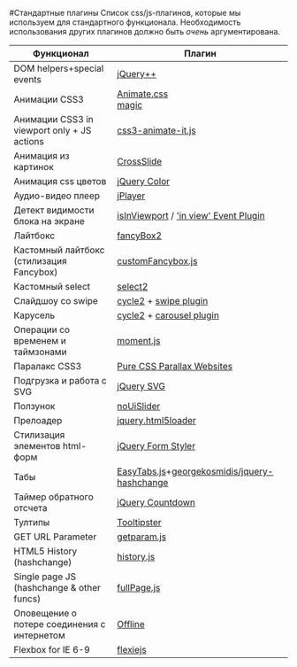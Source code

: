 #Стандартные плагины
Список css/js-плагинов, которые мы используем для стандартного функционала.
Необходимость использования других плагинов должно быть _очень_ аргументирована.

Функционал | Плагин
--- | ---
DOM helpers+special events | [jQuery++](http://jquerypp.com/)
Анимации CSS3 | [Animate.css](https://github.com/daneden/animate.css)<br>[magic](https://github.com/miniMAC/magic)
Анимации CSS3 in viewport only + JS actions| [css3-animate-it.js](http://jackonthe.net/css3animateit/)
Анимация из картинок | [CrossSlide](https://github.com/tobia/CrossSlide)
Анимация css цветов | [jQuery Color](https://github.com/jquery/jquery-color)
Аудио-видео плеер | [jPlayer](http://www.jplayer.org/)
Детект видимости блока на экране | [isInViewport](https://github.com/zeusdeux/isInViewport/) / ['in view' Event Plugin](https://remysharp.com/2009/01/26/element-in-view-event-plugin)
Лайтбокс | [fancyBox2](https://github.com/fancyapps/fancyBox)
Кастомный лайтбокс (стилизация Fancybox) | [customFancybox.js](https://gist.github.com/delka/34085666749ed480b27a)
Кастомный select | [select2](https://github.com/ivaynberg/select2)
Слайдшоу со swipe | [cycle2](https://github.com/malsup/cycle2) + [swipe plugin](http://jquery.malsup.com/cycle2/download/)
Карусель | [cycle2](https://github.com/malsup/cycle2) + [carousel plugin](http://jquery.malsup.com/cycle2/download/)
Операции со временем и таймзонами | [moment.js](http://momentjs.com/)
Паралакс CSS3 | [Pure CSS Parallax Websites](http://keithclark.co.uk/articles/pure-css-parallax-websites/)
Подгрузка и работа с SVG | [jQuery SVG](http://keith-wood.name/svg.html)
Ползунок  | [noUiSlider](http://refreshless.com/nouislider/)
Прелоадер | [jquery.html5loader](https://github.com/GianlucaGuarini/jquery.html5loader)
Стилизация элементов html-форм | [jQuery Form Styler](https://github.com/Dimox/jQueryFormStyler)
Табы | [EasyTabs.js](https://github.com/JangoSteve/jQuery-EasyTabs)+[georgekosmidis/jquery-hashchange](https://github.com/georgekosmidis/jquery-hashchange)
Таймер обратного отсчета | [jQuery Countdown](http://keith-wood.name/countdown.html)
Тултипы   | [Tooltipster](http://iamceege.github.io/tooltipster/)
GET URL Parameter | [getparam.js](https://gist.github.com/varemenos/2531765)
HTML5 History (hashchange) | [history.js](https://github.com/browserstate/history.js/blob/master/scripts/bundled/html4%2Bhtml5/jquery.history.js)
Single page JS (hashchange & other funcs) | [fullPage.js](https://github.com/alvarotrigo/fullPage.js)
Оповещение о потере соединения с интернетом | [Offline](https://github.com/hubspot/offline)
Flexbox for IE 6-9 | [flexiejs](http://flexiejs.com/)
